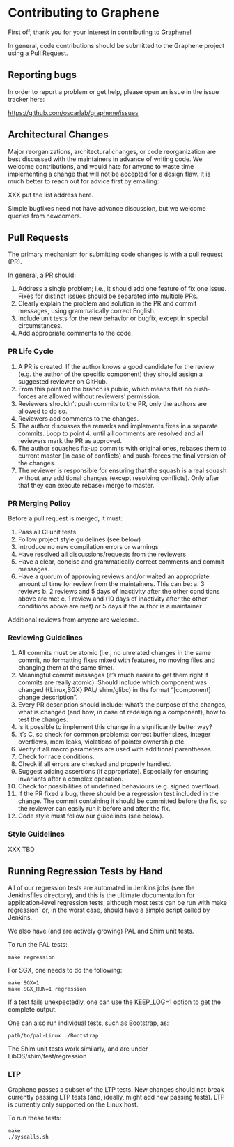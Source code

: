 # Contributing to Graphene

First off, thank you for your interest in contributing to Graphene!

In general, code contributions should be submitted to the Graphene project using a Pull Request.

## Reporting bugs

In order to report a problem or get help, please open an issue in the issue tracker here:

https://github.com/oscarlab/graphene/issues

## Architectural Changes

Major reorganizations, architectural changes, or code reorganization are best discussed with the maintainers
in advance of writing code.  We welcome contributions, and would hate for anyone to waste time implementing
a change that will not be accepted for a design flaw.  It is much better to reach out for advice first
by emailing:

XXX put the list address here.

Simple bugfixes need not have advance discussion, but we welcome queries from newcomers.

## Pull Requests

The primary mechanism for submitting code changes is with a pull request (PR).

In general, a PR should:

1. Address a single problem; i.e., it should add one feature of fix one issue.  Fixes for distinct issues should be separated into multiple PRs.
2. Clearly explain the problem and solution in the PR and commit messages, using grammatically correct English.
3. Include unit tests for the new behavior or bugfix, except in special circumstances.
4. Add appropriate comments to the code.

### PR Life Cycle

1. A PR is created. If the author knows a good candidate for the review (e.g. the author of the specific component) they should assign a suggested reviewer on GitHub.
2. From this point on the branch is public, which means that no push-forces are allowed without reviewers’ permission.
3. Reviewers shouldn’t push commits to the PR, only the authors are allowed to do so.
4. Reviewers add comments to the changes.
5. The author discusses the remarks and implements fixes in a separate commits. Loop to point 4. until all comments are resolved and all reviewers mark the PR as approved.
6. The author squashes fix-up commits with original ones, rebases them to current master (in case of conflicts) and push-forces the final version of the changes.
7. The reviewer is responsible for ensuring that the squash is a real squash without any additional changes (except resolving conflicts). Only after that they can execute rebase+merge to master. 

### PR Merging Policy

Before a pull request is merged, it must:

  1. Pass all CI unit tests
  2. Follow project style guidelines (see below)
  3. Introduce no new compilation errors or warnings
  4. Have resolved all discussions/requests from the reviewers
  5. Have a clear, concise and grammatically correct comments and commit messages.
  6. Have a quorum of approving reviews and/or waited an appropriate amount of time for review from the maintainers.  This can be:
     a. 3 reviews 
     b. 2 reviews and 5 days of inactivity after the other conditions above are met
     c. 1 review and (10 days of inactivity after the other conditions above are met) or 5 days if the author is a maintainer

Additional reviews from anyone are welcome.

### Reviewing Guidelines

1. All commits must be atomic (i.e., no unrelated changes in the same commit, no formatting fixes mixed with features, no moving files and changing them at the same time).
2. Meaningful commit messages (it’s much easier to get them right if commits are really atomic). Should include which component was changed ({Linux,SGX} PAL/ shim/glibc) in the format “[component] change description”.
3. Every PR description should include: what’s the purpose of the changes, what is changed (and how, in case of redesigning a component), how to test the changes.
4. Is it possible to implement this change in a significantly better way?
5. It’s C, so check for common problems: correct buffer sizes, integer overflows, mem leaks, violations of pointer ownership etc.
6. Verify if all macro parameters are used with additional parentheses.
7. Check for race conditions.
8. Check if all errors are checked and properly handled.
9. Suggest adding assertions (if appropriate). Especially for ensuring invariants after a complex operation.
10. Check for possibilities of undefined behaviours (e.g. signed overflow).
11. If the PR fixed a bug, there should be a regression test included in the change. The commit containing it should be committed before the fix, so the reviewer can easily run it before and after the fix.
12. Code style must follow our guidelines (see below).

### Style Guidelines

XXX TBD

## Running Regression Tests by Hand

All of our regression tests are automated in Jenkins jobs (see the
Jenkinsfiles directory), and this is the ultimate documentation for
application-level regression tests, although most tests can be run with
make regression` or, in the worst case, should have a simple script called by Jenkins.

We also have (and are actively growing) PAL and Shim unit tests.

To run the PAL tests:

```cd Pal/regression
make regression
```

For SGX, one needs to do the following:

```cd Pal/regression
make SGX=1
make SGX_RUN=1 regression
```

If a test fails unexpectedly, one can use the KEEP_LOG=1 option to get the complete output.

One can also run individual tests, such as Bootstrap, as:

```path/to/pal-Linux ./Bootstrap```

The Shim unit tests work similarly, and are under LibOS/shim/test/regression

### LTP

Graphene passes a subset of the LTP tests.  New changes should not break currently passing
LTP tests (and, ideally, might add new passing tests).  LTP is currently only supported on
the Linux host.

To run these tests:

```cd LibOS/shim/test/apps/ltp
make
./syscalls.sh
```
